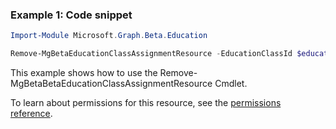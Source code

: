 ### Example 1: Code snippet

```powershellImport-Module Microsoft.Graph.Beta.Education

Remove-MgBetaEducationClassAssignmentResource -EducationClassId $educationClassId -EducationAssignmentId $educationAssignmentId -EducationAssignmentResourceId $educationAssignmentResourceId
```
This example shows how to use the Remove-MgBetaBetaEducationClassAssignmentResource Cmdlet.
To learn about permissions for this resource, see the [permissions reference](/graph/permissions-reference).

